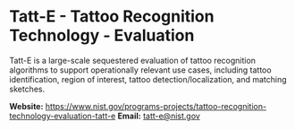 # Tatt-E - Tattoo Recognition Technology - Evaluation

Tatt-E is a large-scale sequestered evaluation of tattoo recognition algorithms to support 
operationally relevant use cases, including tattoo identification, region of interest, 
tattoo detection/localization, and matching sketches.

**Website:** https://www.nist.gov/programs-projects/tattoo-recognition-technology-evaluation-tatt-e
**Email:** tatt-e@nist.gov



